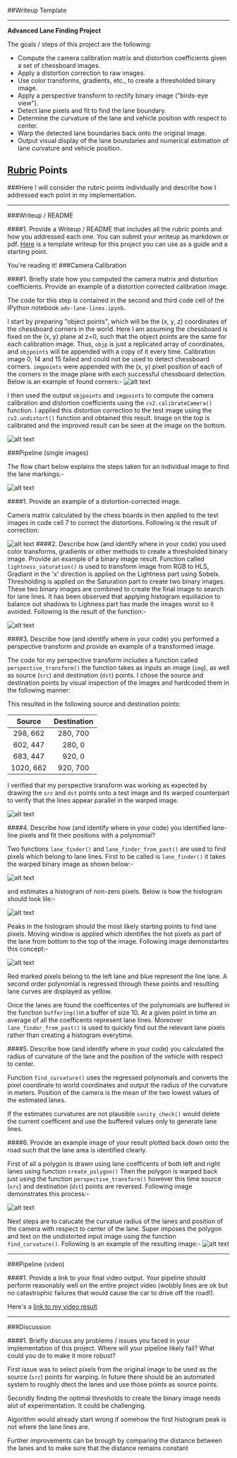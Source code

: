 ##Writeup Template


---

**Advanced Lane Finding Project**

The goals / steps of this project are the following:

* Compute the camera calibration matrix and distortion coefficients given a set of chessboard images.
* Apply a distortion correction to raw images.
* Use color transforms, gradients, etc., to create a thresholded binary image.
* Apply a perspective transform to rectify binary image ("birds-eye view").
* Detect lane pixels and fit to find the lane boundary.
* Determine the curvature of the lane and vehicle position with respect to center.
* Warp the detected lane boundaries back onto the original image.
* Output visual display of the lane boundaries and numerical estimation of lane curvature and vehicle position.

[//]: # (Image References)

[image1]: ./examples/undistort_output.png "Undistorted"
[image2]: ./test_images/test1.jpg "Road Transformed"
[image3]: ./examples/binary_combo_example.jpg "Binary Example"
[image4]: ./examples/warped_straight_lines.jpg "Warp Example"
[image5]: ./examples/color_fit_lines.jpg "Fit Visual"
[image6]: ./examples/example_output.jpg "Output"
[image7]: ./examples/chess_comparison.jpg "dist_chess"
[image8]: ./examples/flowchart.png "Undist_chess"
[image9]: ./examples/corners_found11.jpg "Corners"
[image10]: ./examples/test_comparison.jpg "Test"
[image11]: ./examples/binary.jpg "Binary"
[image12]: ./examples/warped.jpg "Warped"
[image13]: ./examples/histogram.jpg "Hist"
[image14]: ./examples/binary7.jpg "Bin"
[image15]: ./examples/curve_lines.jpg "Curve"
[image16]: ./examples/polygon.jpg "Poly"
[image17]: ./examples/final_image_curvature7.jpg "Final"
[video1]: ./project_video.mp4 "Video"

## [Rubric](https://review.udacity.com/#!/rubrics/571/view) Points
###Here I will consider the rubric points individually and describe how I addressed each point in my implementation.  

---
###Writeup / README

####1. Provide a Writeup / README that includes all the rubric points and how you addressed each one.  You can submit your writeup as markdown or pdf.  [Here](https://github.com/udacity/CarND-Advanced-Lane-Lines/blob/master/writeup_template.md) is a template writeup for this project you can use as a guide and a starting point.  

You're reading it!
###Camera Calibration

####1. Briefly state how you computed the camera matrix and distortion coefficients. Provide an example of a distortion corrected calibration image.

The code for this step is contained in the second and third code cell of the IPython notebook `adv-lane-lines.ipynb`.

I start by preparing "object points", which will be the (x, y, z) coordinates of the chessboard corners in the world. Here I am assuming the chessboard is fixed on the (x, y) plane at z=0, such that the object points are the same for each calibration image.  Thus, `objp` is just a replicated array of coordinates, and `objpoints` will be appended with a copy of it every time. Calibration image 0, 14 and 15 failed and could not be used to detect chessboard corners.  `imgpoints` were appended with the (x, y) pixel position of each of the corners in the image plane with each successful chessboard detection. Below is an example of found corners:-
![alt text][image9]  

I then used the output `objpoints` and `imgpoints` to compute the camera calibration and distortion coefficients using the `cv2.calibrateCamera()` function.  I applied this distortion correction to the test image using the `cv2.undistort()` function and obtained this result. Image on the top is calibrated and the improved result can be seen at the image on the bottom.

![alt text][image7]


###Pipeline (single images)

The flow chart below explains the steps taken for an individual image to find the lane markings:-


![alt text][image8]

####1. Provide an example of a distortion-corrected image.

Camera matrix calculated by the chess boards in then applied to the test images in code cell 7 to correct the distortions. Following is the result of correction:

![alt text][image10]
####2. Describe how (and identify where in your code) you used color transforms, gradients or other methods to create a thresholded binary image.  Provide an example of a binary image result.
Function called `lightness_saturation()` is used to transform image from RGB to HLS, Gradiant in the 'x' direction is applied on the Lightness part using Sobelx. Thresholding is applied on the Saturation part to create two binary images. These two binary images are combined to create the final image to search for lane lines. It has been observed that applying histogram equiliazion to balance out shadows to Lighness part has made the images worst so it avoided. Following is the result of the function:-

![alt text][image11]

####3. Describe how (and identify where in your code) you performed a perspective transform and provide an example of a transformed image.

The code for my perspective transform includes a function called `perspective_transform()` the function takes as inputs an image (`img`), as well as source (`src`) and destination (`dst`) points.  I chose the source and destination points by visual inspection of the images and hardcoded them in the following manner:

This resulted in the following source and destination points:

| Source        | Destination   |
|:-------------:|:-------------:|
| 298, 662     | 280, 700      |
| 602, 447      | 280, 0     |
| 683, 447    | 920, 0      |
| 1020, 662    | 920, 700       |

I verified that my perspective transform was working as expected by drawing the `src` and `dst` points onto a test image and its warped counterpart to verify that the lines appear parallel in the warped image.

![alt text][image12]

####4. Describe how (and identify where in your code) you identified lane-line pixels and fit their positions with a polynomial?

Two functions `lane_finder()` and `lane_finder_from_past()` are used to find pixels which belong to lane lines. First to be called is `lane_finder()` it takes the warped binary image as shown below:-

![alt text][image14]

and estimates a histogram of non-zero pixels. Below is how the histogram should look lile:-

![alt text][image13]

Peaks in the histogram should the most likely starting points to find lane pixels. Moving window is applied which identifies the hot pixels as part of the lane from bottom to the top of the image. Following image demonstartes this concept:-

![alt text][image15]

Red marked pixels belong to the left lane and blue represent the line lane. A second order polynomial is regressed through these points and resulting lane curves are displayed as yellow.

Once the lanes are found the coefficentes of the polynomials are buffered in the function `buffering()`in a buffer of size 10. At a given point in time an average of all the coefficents represent lane lines. Moreover `lane_finder_from_past()` is used to quickly find out the relevant lane pixels rather than creating a histogram everytime.

####5. Describe how (and identify where in your code) you calculated the radius of curvature of the lane and the position of the vehicle with respect to center.

Function `find_curvature()` uses the regressed polynomals and converts the pixel coordinate to world coordinates and output the radius of the curvature in meters. Position of the camera is the mean of the two lowest values of the estimated lanes.

If the estimates curvatures are not plausible `sanity_check()` would delete the current coefficent and use the buffered values only to generate lane lines.

####6. Provide an example image of your result plotted back down onto the road such that the lane area is identified clearly.

First of all a polygon is drawn using lane coefficents of both left and right lanes using function  `create_polygon()` Then the polygon is warped back just using the function `perspective_transform()` however this time source (`src`) and destination (`dst`) points are reversed.   Following image demonstrates this process:-

![alt text][image16]

Next steps are to calucate the curvatue radius of the lanes and position of the camera with respect to center of the lane. Super imposes the polygon and text on the undistorted input image using the function  `find_curvature()`. Following is an example of the resulting image:-
![alt text][image17]

---

###Pipeline (video)

####1. Provide a link to your final video output.  Your pipeline should perform reasonably well on the entire project video (wobbly lines are ok but no catastrophic failures that would cause the car to drive off the road!).

Here's a [link to my video result](./project_video.mp4)

---

###Discussion

####1. Briefly discuss any problems / issues you faced in your implementation of this project.  Where will your pipeline likely fail?  What could you do to make it more robust?

First issue was to select pixels from the original image to be used as the source (`src`) points for warping. In future there should be an automated system to roughly dtect the lanes and use those points as source points.

Secondly finding the optimal thresholds to create the binary image needs alot of experimentation. It could be challenging.

 Algorithm would already start wrong if somehow the first histogram peak is not where the lane lines are.

 Further improvements can be brough by comparing the distance between the lanes and to make sure that the distance remains constant 
